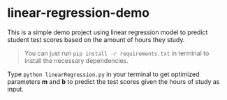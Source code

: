 # linear-regression-demo

This is a simple demo project using linear regression model to predict student test scores based on the amount of hours they study.

> You can just run ```pip install -r requirements.txt``` in terminal to install the necessary dependencies.

Type ```python linearRegression.py``` in your terminal to get optimized parameters **m** and **b** to predict the test scores given the hours of study as input.


